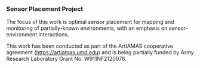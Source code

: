 ### Sensor Placement Project

The focus of this work is optimal sensor placement for mapping and monitoring of partially-known environments, with an emphasis on sensor-environment interactions.

This work has been conducted as part of the ArtIAMAS cooperative agreement (https://artiamas.umd.edu) and is being partially funded by Army Research Laboratory Grant No. W911NF2120076.
